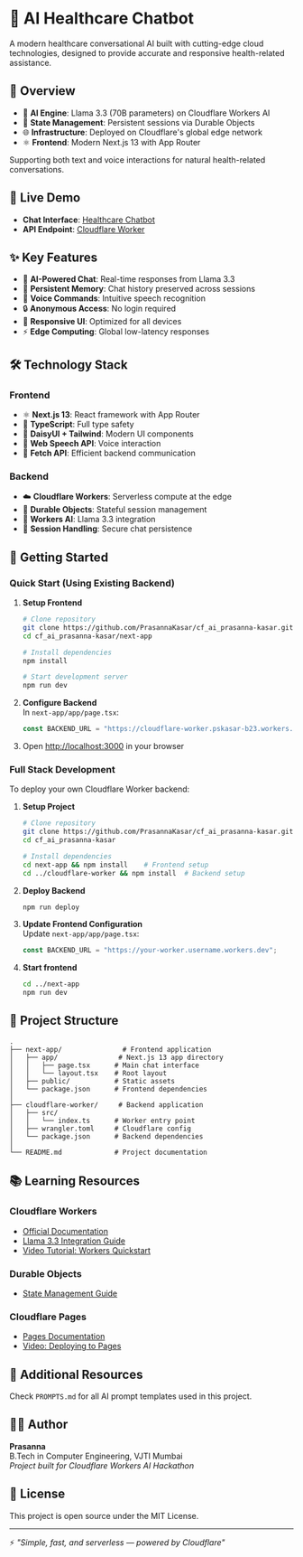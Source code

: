 # 💬 AI Healthcare Chatbot

A modern healthcare conversational AI built with cutting-edge cloud technologies, designed to provide accurate and responsive health-related assistance.

## 🎯 Overview

- 🤖 **AI Engine**: Llama 3.3 (70B parameters) on Cloudflare Workers AI
- 💾 **State Management**: Persistent sessions via Durable Objects
- 🌐 **Infrastructure**: Deployed on Cloudflare's global edge network
- ⚛️ **Frontend**: Modern Next.js 13 with App Router

Supporting both text and voice interactions for natural health-related conversations.

## 🚀 Live Demo

- **Chat Interface**: [Healthcare Chatbot](https://faa644f7.cf-ai-prasanna-kasar.pages.dev/)
- **API Endpoint**: [Cloudflare Worker](https://cloudflare-worker.pskasar-b23.workers.dev)

## ✨ Key Features

- 🤖 **AI-Powered Chat**: Real-time responses from Llama 3.3
- 💾 **Persistent Memory**: Chat history preserved across sessions
- 🎤 **Voice Commands**: Intuitive speech recognition
- 🔒 **Anonymous Access**: No login required
- 📱 **Responsive UI**: Optimized for all devices
- ⚡ **Edge Computing**: Global low-latency responses

## 🛠️ Technology Stack

### Frontend
- ⚛️ **Next.js 13**: React framework with App Router
- 🔷 **TypeScript**: Full type safety
- 🎨 **DaisyUI + Tailwind**: Modern UI components
- 🎤 **Web Speech API**: Voice interaction
- 📡 **Fetch API**: Efficient backend communication

### Backend
- ☁️ **Cloudflare Workers**: Serverless compute at the edge
- 💾 **Durable Objects**: Stateful session management
- 🤖 **Workers AI**: Llama 3.3 integration
- 🔐 **Session Handling**: Secure chat persistence

## 🚀 Getting Started

### Quick Start (Using Existing Backend)

1. **Setup Frontend**
   ```bash
   # Clone repository
   git clone https://github.com/PrasannaKasar/cf_ai_prasanna-kasar.git
   cd cf_ai_prasanna-kasar/next-app

   # Install dependencies
   npm install

   # Start development server
   npm run dev
   ```

2. **Configure Backend**  
   In `next-app/app/page.tsx`:
   ```typescript
   const BACKEND_URL = "https://cloudflare-worker.pskasar-b23.workers.dev/";
   ```

3. Open [http://localhost:3000](http://localhost:3000) in your browser

### Full Stack Development

To deploy your own Cloudflare Worker backend:

1. **Setup Project**
   ```bash
   # Clone repository
   git clone https://github.com/PrasannaKasar/cf_ai_prasanna-kasar.git
   cd cf_ai_prasanna-kasar
   
   # Install dependencies
   cd next-app && npm install    # Frontend setup
   cd ../cloudflare-worker && npm install  # Backend setup
   ```

2. **Deploy Backend**
   ```bash
   npm run deploy
   ```

3. **Update Frontend Configuration**  
   Update `next-app/app/page.tsx`:
   ```typescript
   const BACKEND_URL = "https://your-worker.username.workers.dev";
   ```

4. **Start frontend**
   ```bash
   cd ../next-app
   npm run dev
   ```

## 📁 Project Structure

```
.
├── next-app/               # Frontend application
│   ├── app/               # Next.js 13 app directory
│   │   ├── page.tsx      # Main chat interface
│   │   └── layout.tsx    # Root layout
│   ├── public/           # Static assets
│   └── package.json      # Frontend dependencies
│
├── cloudflare-worker/     # Backend application
│   ├── src/
│   │   └── index.ts      # Worker entry point
│   ├── wrangler.toml     # Cloudflare config
│   └── package.json      # Backend dependencies
│
└── README.md             # Project documentation
```

## 📚 Learning Resources

### Cloudflare Workers
- [Official Documentation](https://developers.cloudflare.com/workers/)
- [Llama 3.3 Integration Guide](https://developers.cloudflare.com/workers-ai/models/llama-3.3-70b-instruct-fp8-fast/)
- [Video Tutorial: Workers Quickstart](https://www.youtube.com/watch?v=H7Qe96fqg1M)

### Durable Objects
- [State Management Guide](https://developers.cloudflare.com/durable-objects/reference/in-memory-state/)

### Cloudflare Pages
- [Pages Documentation](https://developers.cloudflare.com/pages/)
- [Video: Deploying to Pages](https://www.youtube.com/watch?v=B2bLUc3iOsI)

## 🧩 Additional Resources

Check `PROMPTS.md` for all AI prompt templates used in this project.

## 👨‍💻 Author

**Prasanna**  
B.Tech in Computer Engineering, VJTI Mumbai  
*Project built for Cloudflare Workers AI Hackathon*

## 📝 License

This project is open source under the MIT License.

---

⚡ *"Simple, fast, and serverless — powered by Cloudflare"*